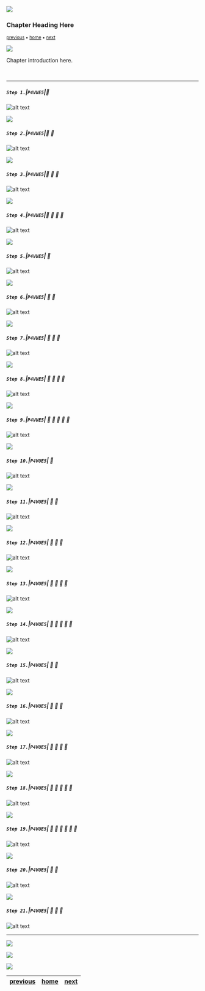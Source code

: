 ![](../images/line3.png)

### Chapter Heading Here

<sub>[previous](../first-hour/README.md#user-content-first-hour-in-ue4) • [home](../README.md#user-content-ue4-hello-world) • [next](../readme/README.md#user-content-readmemd-file)</sub>

![](../images/line3.png)

Chapter introduction here.

<br>

---


##### `Step 1.`\|`P4VUE5`|:small_blue_diamond:

![alt text](images/.jpg)

![](../images/line3.png)

##### `Step 2.`\|`P4VUE5`|:small_blue_diamond: :small_blue_diamond: 

![alt text](images/.jpg)

![](../images/line3.png)

##### `Step 3.`\|`P4VUE5`|:small_blue_diamond: :small_blue_diamond: :small_blue_diamond:

![alt text](images/.jpg)

![](../images/line3.png)

##### `Step 4.`\|`P4VUE5`|:small_blue_diamond: :small_blue_diamond: :small_blue_diamond: :small_blue_diamond:

![alt text](images/.jpg)

![](../images/line3.png)

##### `Step 5.`\|`P4VUE5`| :small_orange_diamond:

![alt text](images/.jpg)

![](../images/line3.png)

##### `Step 6.`\|`P4VUE5`| :small_orange_diamond: :small_blue_diamond:

![alt text](images/.jpg)

![](../images/line3.png)

##### `Step 7.`\|`P4VUE5`| :small_orange_diamond: :small_blue_diamond: :small_blue_diamond:

![alt text](images/.jpg)

![](../images/line3.png)

##### `Step 8.`\|`P4VUE5`| :small_orange_diamond: :small_blue_diamond: :small_blue_diamond: :small_blue_diamond:

![alt text](images/.jpg)

![](../images/line3.png)

##### `Step 9.`\|`P4VUE5`| :small_orange_diamond: :small_blue_diamond: :small_blue_diamond: :small_blue_diamond: :small_blue_diamond:

![alt text](images/.jpg)

![](../images/line3.png)

##### `Step 10.`\|`P4VUE5`| :large_blue_diamond:

![alt text](images/.jpg)

![](../images/line3.png)

##### `Step 11.`\|`P4VUE5`| :large_blue_diamond: :small_blue_diamond: 

![alt text](images/.jpg)

![](../images/line3.png)


##### `Step 12.`\|`P4VUE5`| :large_blue_diamond: :small_blue_diamond: :small_blue_diamond: 

![alt text](images/.jpg)

![](../images/line3.png)

##### `Step 13.`\|`P4VUE5`| :large_blue_diamond: :small_blue_diamond: :small_blue_diamond:  :small_blue_diamond: 

![alt text](images/.jpg)

![](../images/line3.png)

##### `Step 14.`\|`P4VUE5`| :large_blue_diamond: :small_blue_diamond: :small_blue_diamond: :small_blue_diamond:  :small_blue_diamond: 

![alt text](images/.jpg)

![](../images/line3.png)

##### `Step 15.`\|`P4VUE5`| :large_blue_diamond: :small_orange_diamond: 

![alt text](images/.jpg)

![](../images/line3.png)

##### `Step 16.`\|`P4VUE5`| :large_blue_diamond: :small_orange_diamond:   :small_blue_diamond: 

![alt text](images/.jpg)

![](../images/line3.png)

##### `Step 17.`\|`P4VUE5`| :large_blue_diamond: :small_orange_diamond: :small_blue_diamond: :small_blue_diamond:

![alt text](images/.jpg)

![](../images/line3.png)

##### `Step 18.`\|`P4VUE5`| :large_blue_diamond: :small_orange_diamond: :small_blue_diamond: :small_blue_diamond: :small_blue_diamond:

![alt text](images/.jpg)

![](../images/line3.png)

##### `Step 19.`\|`P4VUE5`| :large_blue_diamond: :small_orange_diamond: :small_blue_diamond: :small_blue_diamond: :small_blue_diamond: :small_blue_diamond:

![alt text](images/.jpg)

![](../images/line3.png)

##### `Step 20.`\|`P4VUE5`| :large_blue_diamond: :large_blue_diamond:

![alt text](images/.jpg)

![](../images/line3.png)

##### `Step 21.`\|`P4VUE5`| :large_blue_diamond: :large_blue_diamond: :small_blue_diamond:

![alt text](images/.jpg)

___

![](../images/line.png)

<img src="https://via.placeholder.com/1000x100/45D7CA/000000/?text=Next Up - README.md File">

![](../images/line.png)

| [previous](../first-hour/README.md#user-content-first-hour-in-ue4)| [home](../README.md#user-content-ue4-hello-world) | [next](../readme/README.md#user-content-readmemd-file)|
|---|---|---|
